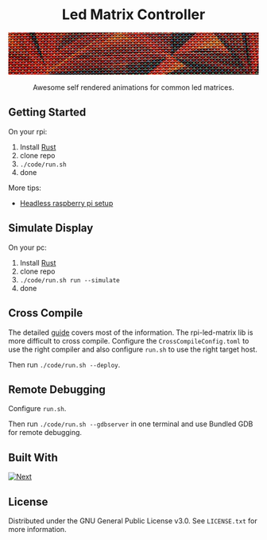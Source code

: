 <!-- PROJECT HEADER -->
<div align="center">
  <h1 align="center">Led Matrix Controller</h1>
  <img src="images/ledMatrix.jpg" alt="Led Matrix Banner">
  <p align="center">
    Awesome self rendered animations for common led matrices.
  </p>
</div>

## Getting Started

On your rpi:
1. Install [Rust][Rust-installation-guide]
2. clone repo
3. ```./code/run.sh```
4. done

More tips:
- [Headless raspberry pi setup][Headless-rpi-setup]

## Simulate Display

On your pc:
1. Install [Rust][Rust-installation-guide]
2. clone repo
3. ```./code/run.sh run --simulate```
4. done

## Cross Compile

The detailed [guide][Rust-cross-compile] covers most of the information.
The rpi-led-matrix lib is more difficult to cross compile.
Configure the ```CrossCompileConfig.toml``` to use the right compiler
and also configure ```run.sh``` to use the right target host.

Then run
```./code/run.sh --deploy```.

## Remote Debugging

Configure ```run.sh```.

Then run ```./code/run.sh --gdbserver``` in one terminal
and use Bundled GDB for remote debugging.

## Built With
[![Next][Rust]][Rust-url]

## License
Distributed under the GNU General Public License v3.0. See `LICENSE.txt` for more information.


<!-- MARKDOWN LINKS & IMAGES
Banner: https://torange.biz/photofxnew/207/HD/polygonal-red-metal-texture-led-207754.jpg
-->
[Rust]: https://img.shields.io/badge/rust-000000?style=for-the-badge&logo=rust&logoColor=white
[Rust-url]: https://www.rust-lang.org/
[Headless-rpi-setup]: https://www.tomshardware.com/reviews/raspberry-pi-headless-setup-how-to,6028.html
[Rust-installation-guide]: https://www.rust-lang.org/tools/install
[Rust-cross-compile]: https://github.com/japaric/rust-cross/blob/master/README.md

